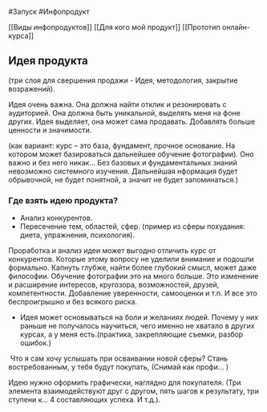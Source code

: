 #Запуск #Инфопродукт 

[[Виды инфопродуктов]] 
[[Для кого мой продукт]]
[[Прототип онлайн-курса]]

## Идея продукта 
(три слоя для свершения продажи - Идея, методология, закрытие возражений).

Идея очень важна. Она должна найти отклик и резонировать с аудиторией. Она должна быть уникальной, выделять меня на фоне других. Идея выделяет, она может сама продавать. Добавлять больше ценности и значимости.

(как вариант: курс – это база, фундамент, прочное основание. На котором может базироваться дальнейшее обучение фотографии). Оно важно и без него никак… Без базовых и фундаментальных знаний невозможно системного изучения. Дальнейшая нформация будет обрывочной, не будет понятной, а значит не будет запоминаться.)


### Где взять идею продукта?

- Анализ конкурентов.
- Пересечение тем, областей, сфер. (пример из сферы похудания: диета, упражнения, психология).

Проработка и анализ идеи может выгодно отличить курс от конкурентов. Которые этому вопросу не уделили внимание и подошли формально. Капнуть глубже, найти более глубокий смысл, может даже философии. Обучение фотографии это на много больше. Это изменение и расширение интересов, кругозора, возможностей, друзей, компетентности. Добавление уверенности, самооценки и т.п. И все это беспроигрышно и без всякого риска.

- Идея может основываться на боли и желаниях людей. Почему у них раньше не получалось научиться, чего именно не хватало в других курсах, а у меня есть.(практика, закрепляющие съемки, разбор ошибок.)

 Что я сам хочу услышать при осваивании новой сферы? Стань востребованным, у тебя будут покупать, (Снимай как профи… )

Идею нужно оформить графически, наглядно для покупателя. (Три элемента взаимодействуют друг с другом, пять шагов к результату, три ступени к… 4 составляющих успеха. И т.д.).